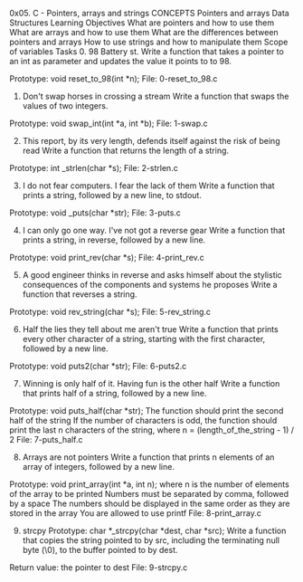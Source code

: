 0x05. C - Pointers, arrays and strings
CONCEPTS
Pointers and arrays
Data Structures
Learning Objectives
What are pointers and how to use them
What are arrays and how to use them
What are the differences between pointers and arrays
How to use strings and how to manipulate them
Scope of variables
Tasks
0. 98 Battery st.
Write a function that takes a pointer to an int as parameter and updates the value it points to to 98.

Prototype: void reset_to_98(int *n);
File: 0-reset_to_98.c

1. Don't swap horses in crossing a stream
Write a function that swaps the values of two integers.

Prototype: void swap_int(int *a, int *b);
File: 1-swap.c

2. This report, by its very length, defends itself against the risk of being read
Write a function that returns the length of a string.

Prototype: int _strlen(char *s);
File: 2-strlen.c

3. I do not fear computers. I fear the lack of them
Write a function that prints a string, followed by a new line, to stdout.

Prototype: void _puts(char *str);
File: 3-puts.c

4. I can only go one way. I've not got a reverse gear
Write a function that prints a string, in reverse, followed by a new line.

Prototype: void print_rev(char *s);
File: 4-print_rev.c

5. A good engineer thinks in reverse and asks himself about the stylistic consequences of the components and systems he proposes
Write a function that reverses a string.

Prototype: void rev_string(char *s);
File: 5-rev_string.c

6. Half the lies they tell about me aren't true
Write a function that prints every other character of a string, starting with the first character, followed by a new line.

Prototype: void puts2(char *str);
File: 6-puts2.c

7. Winning is only half of it. Having fun is the other half
Write a function that prints half of a string, followed by a new line.

Prototype: void puts_half(char *str);
The function should print the second half of the string
If the number of characters is odd, the function should print the last n characters of the string, where n = (length_of_the_string - 1) / 2
File: 7-puts_half.c

8. Arrays are not pointers
Write a function that prints n elements of an array of integers, followed by a new line.

Prototype: void print_array(int *a, int n);
where n is the number of elements of the array to be printed
Numbers must be separated by comma, followed by a space
The numbers should be displayed in the same order as they are stored in the array
You are allowed to use printf
File: 8-print_array.c

9. strcpy
Prototype: char *_strcpy(char *dest, char *src);
Write a function that copies the string pointed to by src, including the terminating null byte (\0), to the buffer pointed to by dest.

Return value: the pointer to dest
File: 9-strcpy.c
